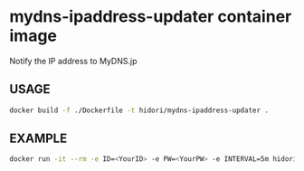 # mydns-ipaddress-updater container image

Notify the IP address to MyDNS.jp

## USAGE

```bash
docker build -f ./Dockerfile -t hidori/mydns-ipaddress-updater .
```

## EXAMPLE

```bash
docker run -it --rm -e ID=<YourID> -e PW=<YourPW> -e INTERVAL=5m hidori/mydns-ipaddress-updater
```
